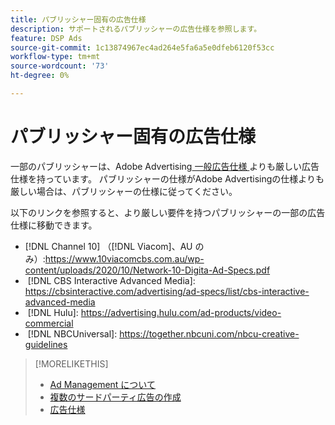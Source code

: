 ```yaml
---
title: パブリッシャー固有の広告仕様
description: サポートされるパブリッシャーの広告仕様を参照します。
feature: DSP Ads
source-git-commit: 1c13874967ec4ad264e5fa6a5e0dfeb6120f53cc
workflow-type: tm+mt
source-wordcount: '73'
ht-degree: 0%

---
```


# パブリッシャー固有の広告仕様

一部のパブリッシャーは、Adobe Advertising[ 一般広告仕様 ](/help/dsp/campaign-management/ads/ad-specs.md) よりも厳しい広告仕様を持っています。 パブリッシャーの仕様がAdobe Advertisingの仕様よりも厳しい場合は、パブリッシャーの仕様に従ってください。

以下のリンクを参照すると、より厳しい要件を持つパブリッシャーの一部の広告仕様に移動できます。

* [!DNL Channel 10] （[!DNL Viacom]、AU のみ）:https://www.10viacomcbs.com.au/wp-content/uploads/2020/10/Network-10-Digita-Ad-Specs.pdf
* &#x200B;
  [!DNL CBS Interactive Advanced Media]: https://cbsinteractive.com/advertising/ad-specs/list/cbs-interactive-advanced-media
* &#x200B;
  [!DNL Hulu]: https://advertising.hulu.com/ad-products/video-commercial
* &#x200B;
  [!DNL NBCUniversal]: https://together.nbcuni.com/nbcu-creative-guidelines

>[!MORELIKETHIS]
>
>* [Ad Management について ](ad-about.md)
>* [ 複数のサードパーティ広告の作成 ](ad-create-multiple.md)
>* [ 広告仕様 ](/help/dsp/campaign-management/ads/ad-specs.md)
